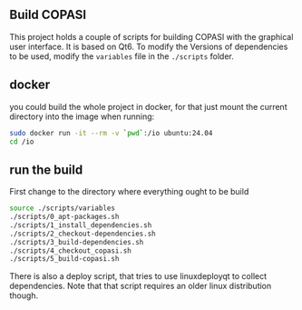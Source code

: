 ## Build COPASI
This project holds a couple of scripts for building COPASI with the graphical user interface. 
It is based on Qt6. To modify the Versions of dependencies to be used, modify the `variables` file
in the `./scripts` folder.

## docker
you could build the whole project in docker, for that just mount the current directory into the image when running: 

```bash
sudo docker run -it --rm -v `pwd`:/io ubuntu:24.04
cd /io
```

## run the build
First change to the directory where everything ought to be build

```bash
source ./scripts/variables 
./scripts/0_apt-packages.sh  
./scripts/1_install_dependencies.sh  
./scripts/2_checkout-dependencies.sh  
./scripts/3_build-dependencies.sh  
./scripts/4_checkout_copasi.sh  
./scripts/5_build-copasi.sh 
```

There is also a deploy script, that tries to use linuxdeployqt to collect dependencies. Note that that script requires an older linux distribution though. 

